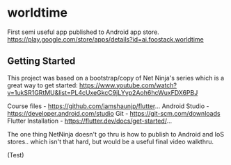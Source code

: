 # worldtime

First semi useful app published to Android app store.
https://play.google.com/store/apps/details?id=ai.foostack.worldtime


## Getting Started

This project was based on a bootstrap/copy of Net Ninja's series which is a great way to get started:
https://www.youtube.com/watch?v=1ukSR1GRtMU&list=PL4cUxeGkcC9jLYyp2Aoh6hcWuxFDX6PBJ

Course files - https://github.com/iamshaunjp/flutter...
Android Studio - https://developer.android.com/studio
Git - https://git-scm.com/downloads
Flutter Installation - https://flutter.dev/docs/get-started/...

The one thing NetNinja doesn't go thru is how to publish to Android and IoS stores.. which isn't that hard, but would be a useful final video walkthru.

(Test)
